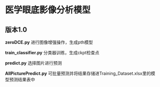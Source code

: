 # 医学眼底影像分析模型

## 版本1.0

**zeroDCE.py** 进行图像增强操作，生成pth模型

**train_classifier.py** 分类器训练，生成ckpt检查点

**predict.py** 选择图片进行预测

**AllPicturePredict.py** 可批量预测并将结果存储进Training_Dataset.xlsx里的模型预测结果表中

